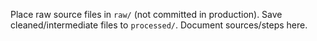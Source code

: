 Place raw source files in `raw/` (not committed in production). Save cleaned/intermediate files to `processed/`. Document sources/steps here.
